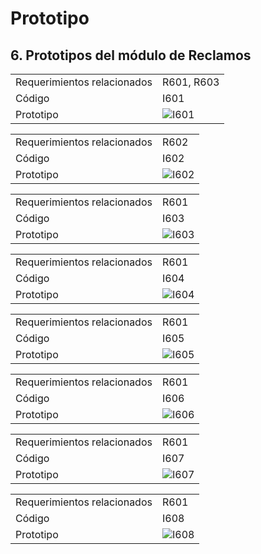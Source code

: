 # Prototipo

## 6. Prototipos del módulo de Reclamos

|                  |                                                                                     |
| ---------------- | --------------------------------------------------------------------------------------------------- |
| Requerimientos relacionados         | R601, R603 |
| Código      | I601 |
| Prototipo   | ![I601](https://github.com/fiis-bd241/grupo01/assets/130238034/961a4edd-eaf3-42d8-9d4d-23d4ca88cc11)|

|                  |                                                                                     |
| ---------------- | --------------------------------------------------------------------------------------------------- |
| Requerimientos relacionados         | R602 |
| Código      | I602 |
| Prototipo   |![I602]()|

|                  |                                                                                     |
| ---------------- | --------------------------------------------------------------------------------------------------- |
| Requerimientos relacionados         | R601 |
| Código      | I603 |
| Prototipo   | ![I603](https://github.com/fiis-bd241/grupo01/assets/130238034/6089f826-fcbd-4bf5-a854-eb45bee116b5)|

|                  |                                                                                     |
| ---------------- | --------------------------------------------------------------------------------------------------- |
| Requerimientos relacionados         | R601 |
| Código      | I604 |
| Prototipo   | ![I604](https://github.com/fiis-bd241/grupo01/assets/130238034/80be56f8-f974-462c-9301-9fa70bf43041)|

|                  |                                                                                     |
| ---------------- | --------------------------------------------------------------------------------------------------- |
| Requerimientos relacionados         | R601 |
| Código      | I605 |
| Prototipo   | ![I605]()|

|                  |                                                                                     |
| ---------------- | --------------------------------------------------------------------------------------------------- |
| Requerimientos relacionados         | R601 |
| Código      | I606 |
| Prototipo   | ![I606](https://github.com/fiis-bd241/grupo01/assets/130238034/b857cd7e-9fc5-4edc-bad4-f57519e93a4d)|

|                  |                                                                                     |
| ---------------- | --------------------------------------------------------------------------------------------------- |
| Requerimientos relacionados         | R601 |
| Código      | I607 |
| Prototipo   | ![I607](https://github.com/fiis-bd241/grupo01/assets/130238034/e01b7759-48e0-487d-a69e-c6fcbfae0a11)|

|                  |                                                                                     |
| ---------------- | --------------------------------------------------------------------------------------------------- |
| Requerimientos relacionados         | R601 |
| Código      | I608 |
| Prototipo   | ![I608](https://github.com/fiis-bd241/grupo01/assets/130238034/3f246158-8420-48b3-8e02-df0d9f128fd5)|
